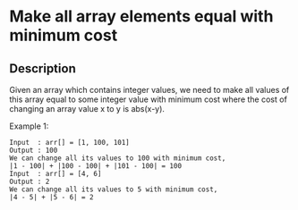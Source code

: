 # Make all array elements equal with minimum cost

## Description

Given an array which contains integer values, we need to make all values of this array equal to some integer value with minimum cost where the cost of changing an array value x to y is abs(x-y). 

Example 1:


```
Input  : arr[] = [1, 100, 101]
Output : 100
We can change all its values to 100 with minimum cost,
|1 - 100| + |100 - 100| + |101 - 100| = 100
Input  : arr[] = [4, 6]
Output : 2
We can change all its values to 5 with minimum cost,
|4 - 5| + |5 - 6| = 2
```

<!-- # ![Alt](https://assets.leetcode.com/uploads/2021/03/27/perectrec1-plane.jpg) -->